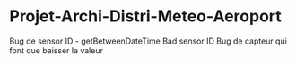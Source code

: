 # Projet-Archi-Distri-Meteo-Aeroport

Bug de sensor ID - getBetweenDateTime Bad sensor ID
Bug de capteur qui font que baisser la valeur


